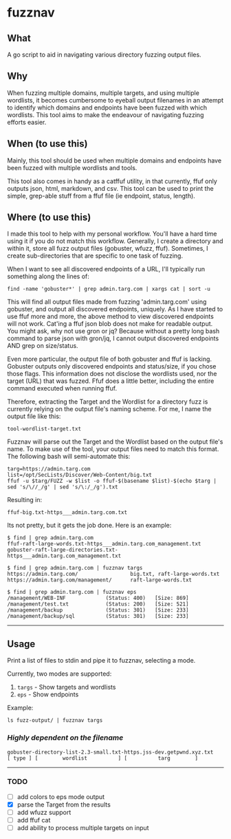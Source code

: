# fuzznav

## What

A go script to aid in navigating various directory fuzzing output files. 

## Why

When fuzzing multiple domains, multiple targets, and using multiple wordlists, it
becomes cumbersome to eyeball output filenames in an attempt to identify which
domains and endpoints have been fuzzed with which wordlists. This tool aims to
make the endeavour of navigating fuzzing efforts easier.

## When (to use this)

Mainly, this tool should be used when multiple domains and endpoints have been
fuzzed with multiple wordlists and tools.

This tool also comes in handy as a catffuf utility, in that currently, ffuf
only outputs json, html, markdown, and csv. This tool can be used to print
the simple, grep-able stuff from a ffuf file (ie endpoint, status, length).

## Where (to use this)

I made this tool to help with my personal workflow. You'll have a hard time
using it if you do not match this workflow. Generally, I create a directory and
within it, store all fuzz output files (gobuster, wfuzz, ffuf). Sometimes,
I create sub-directories that are specific to one task of fuzzing.

When I want to see all discovered endpoints of a URL, I'll typically run
something along the lines of:

`find -name 'gobuster*' | grep admin.targ.com | xargs cat | sort -u`

This will find all output files made from fuzzing 'admin.targ.com' using
gobuster, and output all discovered endpoints, uniquely. As I have started to
use ffuf more and more, the above method to view discovered endpoints will not
work. Cat'ing a ffuf json blob does not make for readable output. You might
ask, why not use gron or jq? Because without a pretty long bash command to
parse json with gron/jq, I cannot output discovered endpoints AND grep on
size/status. 

Even more particular, the output file of both gobuster and ffuf is lacking.
Gobuster outputs only discovered endpoints and status/size, if you chose those
flags. This information does not disclose the wordlists used, nor the target
(URL) that was fuzzed. Ffuf does a little better, including the entire command
executed when running ffuf.

Therefore, extracting the Target and the Wordlist for a directory fuzz is
currently relying on the output file's naming scheme. For me, I name the output
file like this:

`tool-wordlist-target.txt` 

Fuzznav will parse out the Target and the Wordlist based on the output file's
name. To make use of the tool, your output files need to match this format. The
following bash will semi-automate this:

```
targ=https://admin.targ.com
list=/opt/SecLists/Discover/Web-Content/big.txt
ffuf -u $targ/FUZZ -w $list -o ffuf-$(basename $list)-$(echo $targ | sed 's/\//_/g' | sed 's/\:/_/g').txt
```

Resulting in:

`ffuf-big.txt-https___admin.targ.com.txt`

Its not pretty, but it gets the job done. Here is an example:

```
$ find | grep admin.targ.com
ffuf-raft-large-words.txt-https___admin.targ.com_management.txt
gobuster-raft-large-directories.txt-https___admin.targ.com_management.txt

$ find | grep admin.targ.com | fuzznav targs
https://admin.targ.com/                 big.txt, raft-large-words.txt
https://admin.targ.com/management/      raft-large-words.txt

$ find | grep admin.targ.com | fuzznav eps
/management/WEB-INF             (Status: 400)   [Size: 869]
/management/test.txt            (Status: 200)   [Size: 521]
/management/backup              (Status: 301)   [Size: 233]
/management/backup/sql          (Status: 301)   [Size: 233]
```

---

## Usage

Print a list of files to stdin and pipe it to fuzznav, selecting a mode.

Currently, two modes are supported: 
1. `targs` - Show targets and wordlists
2. `eps`   - Show endpoints

Example:

`ls fuzz-output/ | fuzznav targs`

### ***Highly dependent on the filename***

```
gobuster-directory-list-2.3-small.txt-https.jss-dev.getpwnd.xyz.txt
[ type ] [        wordlist          ] [          targ        ]
```

---

### TODO
- [ ] add colors to eps mode output
- [x] parse the Target from the results
- [ ] add wfuzz support
- [ ] add ffuf cat
- [ ] add ability to process multiple targets on input
